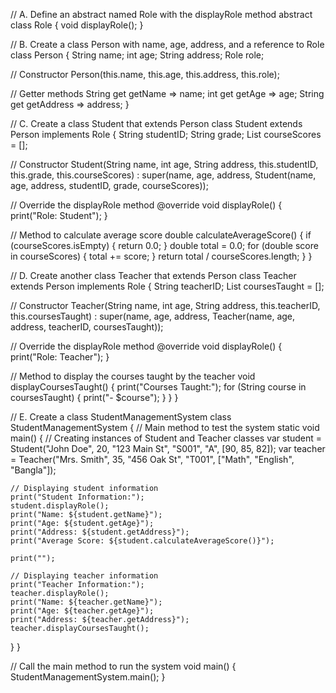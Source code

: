 // A. Define an abstract named Role with the displayRole method
abstract class Role {
  void displayRole();
}

// B. Create a class Person with name, age, address, and a reference to Role
class Person {
  String name;
  int age;
  String address;
  Role role;

  // Constructor
  Person(this.name, this.age, this.address, this.role);

  // Getter methods
  String get getName => name;
  int get getAge => age;
  String get getAddress => address;
}

// C. Create a class Student that extends Person
class Student extends Person implements Role {
  String studentID;
  String grade;
  List<double> courseScores = [];

  // Constructor
  Student(String name, int age, String address, this.studentID, this.grade, this.courseScores)
      : super(name, age, address, Student(name, age, address, studentID, grade, courseScores));

  // Override the displayRole method
  @override
  void displayRole() {
    print("Role: Student");
  }

  // Method to calculate average score
  double calculateAverageScore() {
    if (courseScores.isEmpty) {
      return 0.0;
    }
    double total = 0.0;
    for (double score in courseScores) {
      total += score;
    }
    return total / courseScores.length;
  }
}

// D. Create another class Teacher that extends Person
class Teacher extends Person implements Role {
  String teacherID;
  List<String> coursesTaught = [];

  // Constructor
  Teacher(String name, int age, String address, this.teacherID, this.coursesTaught)
      : super(name, age, address, Teacher(name, age, address, teacherID, coursesTaught));

  // Override the displayRole method
  @override
  void displayRole() {
    print("Role: Teacher");
  }

  // Method to display the courses taught by the teacher
  void displayCoursesTaught() {
    print("Courses Taught:");
    for (String course in coursesTaught) {
      print("- $course");
    }
  }
}

// E. Create a class StudentManagementSystem
class StudentManagementSystem {
  // Main method to test the system
  static void main() {
    // Creating instances of Student and Teacher classes
    var student = Student("John Doe", 20, "123 Main St", "S001", "A", [90, 85, 82]);
    var teacher = Teacher("Mrs. Smith", 35, "456 Oak St", "T001", ["Math", "English", "Bangla"]);

    // Displaying student information
    print("Student Information:");
    student.displayRole();
    print("Name: ${student.getName}");
    print("Age: ${student.getAge}");
    print("Address: ${student.getAddress}");
    print("Average Score: ${student.calculateAverageScore()}");

    print("");

    // Displaying teacher information
    print("Teacher Information:");
    teacher.displayRole();
    print("Name: ${teacher.getName}");
    print("Age: ${teacher.getAge}");
    print("Address: ${teacher.getAddress}");
    teacher.displayCoursesTaught();
  }
}

// Call the main method to run the system
void main() {
  StudentManagementSystem.main();
}
